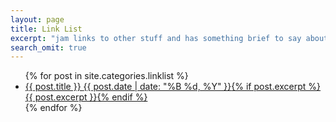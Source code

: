 ```yaml
---
layout: page
title: Link List
excerpt: "jam links to other stuff and has something brief to say about it."
search_omit: true
---
```


<ul class="post-list">
{% for post in site.categories.linklist %} 
  <li><article><a href="{{ site.url }}{{ post.url }}">{{ post.title }} <span class="entry-date"><time datetime="{{ post.date | date_to_xmlschema }}">{{ post.date | date: "%B %d, %Y" }}</time></span>{% if post.excerpt %} <span class="excerpt">{{ post.excerpt }}</span>{% endif %}</a></article></li>
{% endfor %}
</ul>
